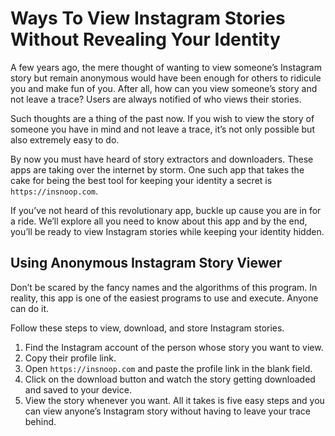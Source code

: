 # Ways To View Instagram Stories Without Revealing Your Identity
A few years ago, the mere thought of wanting to view someone’s Instagram story but remain anonymous would have been enough for others to ridicule you and make fun of you. After all, how can you view someone’s story and not leave a trace? Users are always notified of who views their stories.

Such thoughts are a thing of the past now. If you wish to view the story of someone you have in mind and not leave a trace, it’s not only possible but also extremely easy to do.

By now you must have heard of story extractors and downloaders. These apps are taking over the internet by storm. One such app that takes the cake for being the best tool for keeping your identity a secret is ```https://insnoop.com```.

If you’ve not heard of this revolutionary app, buckle up cause you are in for a ride. We’ll explore all you need to know about this app and by the end, you’ll be ready to view Instagram stories while keeping your identity hidden.
## Using Anonymous Instagram Story Viewer

Don’t be scared by the fancy names and the algorithms of this program. In reality, this app is one of the easiest programs to use and execute. Anyone can do it.

Follow these steps to view, download, and store Instagram stories.

1. Find the Instagram account of the person whose story you want to view.
2. Copy their profile link.
3. Open ```https://insnoop.com``` and paste the profile link in the blank field.
4. Click on the download button and watch the story getting downloaded and saved to your device.
5. View the story whenever you want.
All it takes is five easy steps and you can view anyone’s Instagram story without having to leave your trace behind.
